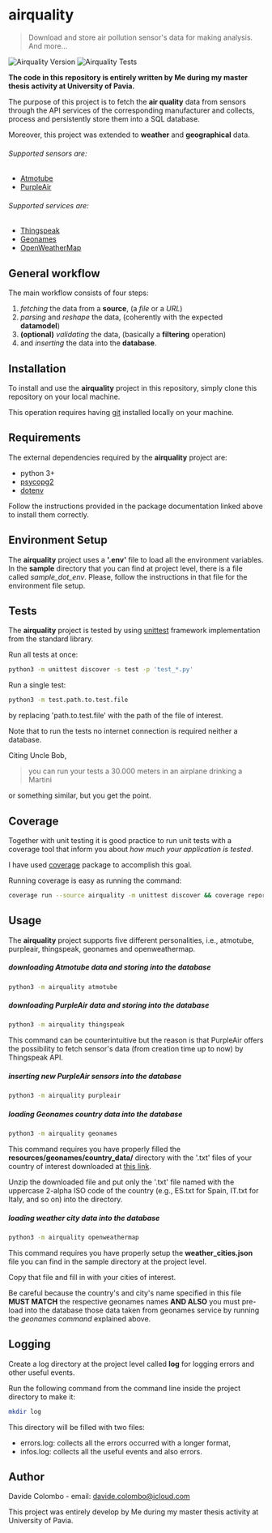 # airquality

> Download and store air pollution sensor's data for making analysis. And more...

![Airquality Version][air-version]
![Airquality Tests][test-out]

**The code in this repository is entirely written by Me during
my master thesis activity at University of Pavia.**

The purpose of this project is to fetch the **air quality** data from sensors
through the API services of the corresponding manufacturer and collects,
process and persistently store them into a SQL database.

Moreover, this project was extended to **weather** and **geographical**
data.

###### Supported sensors are:
* [Atmotube](https://atmotube.com)
* [PurpleAir](https://www2.purpleair.com)

###### Supported services are:
* [Thingspeak](https://thingspeak.com)
* [Geonames](http://www.geonames.org)
* [OpenWeatherMap](https://openweathermap.org)

## General workflow

The main workflow consists of four steps:

1. _fetching_ the data from a **source**, (a _file_ or a _URL_)
2. _parsing_ and _reshape_ the data, (coherently with the expected **datamodel**)
3. **(optional)** _validating_ the data, (basically a **filtering** operation)
4. and _inserting_ the data into the **database**.

## Installation

To install and use the **airquality** project in this repository, simply clone
this repository on your local machine.

This operation requires having [git](https://git-scm.com) installed
locally on your machine.

## Requirements

The external dependencies required by the **airquality** project are:

* python 3+
* [psycopg2](https://pypi.org/project/psycopg2/)
* [dotenv](https://pypi.org/project/python-dotenv/)

Follow the instructions provided in the package documentation linked above
to install them correctly.

## Environment Setup

The **airquality** project uses a **'.env'** file to load all the environment
variables. In the **sample** directory that you can find at project level, there is a file
called _sample_dot_env_. Please, follow the instructions in that file for the
environment file setup.

## Tests

The **airquality** project is tested by using [unittest](https://docs.python.org/3/library/unittest.html)
framework implementation from the standard library.

Run all tests at once:

```sh
python3 -m unittest discover -s test -p 'test_*.py'
```

Run a single test:

```sh
python3 -m test.path.to.test.file
```

by replacing 'path.to.test.file' with the path of the file of interest.

Note that to run the tests no internet connection is required neither a database.

Citing Uncle Bob,

> you can run your tests a 30.000 meters in an airplane drinking
a Martini

or something similar, but you get the point.

## Coverage

Together with unit testing it is good practice to run unit tests with a coverage tool that inform you about _how much your application is tested_.

I have used [coverage](https://coverage.readthedocs.io/en/6.2/) package to accomplish this goal.

Running coverage is easy as running the command:

```sh
coverage run --source airquality -m unittest discover && coverage report --skip-covered
```

## Usage

The **airquality** project supports five different personalities, i.e., atmotube,
purpleair, thingspeak, geonames and openweathermap.

##### downloading Atmotube data and storing into the database

```sh
python3 -m airquality atmotube
```

##### downloading PurpleAir data and storing into the database

```sh
python3 -m airquality thingspeak
```

This command can be counterintuitive but the reason is that PurpleAir offers
the possibility to fetch sensor's data (from creation time up to now) by
Thingspeak API.

##### inserting new PurpleAir sensors into the database

```sh
python3 -m airquality purpleair
```

##### loading Geonames country data into the database

```sh
python3 -m airquality geonames
```

This command requires you have properly filled the **resources/geonames/country_data/** directory with the '.txt' files of your country of interest
downloaded at [this link](http://download.geonames.org/export/zip/).

Unzip the downloaded file and put only the '.txt' file named with the uppercase
2-alpha ISO code of the country (e.g., ES.txt for Spain, IT.txt for Italy, and so on)
into the directory.

##### loading weather city data into the database

```sh
python3 -m airquality openweathermap
```

This command requires you have properly setup the **weather_cities.json** file
you can find in the sample directory at the project level.

Copy that file and fill in with your cities of interest.

Be careful because the country's and city's name specified in this file **MUST MATCH** the respective geonames names **AND ALSO** you must pre-load into the database those data taken from geonames service by running the _geonames command_
explained above.

## Logging

Create a log directory at the project level called **log** for logging errors
and other useful events.

Run the following command from the command line inside the project directory to
make it:

```sh
mkdir log
```

This directory will be filled with two files:

* errors.log: collects all the errors occurred with a longer format,
* infos.log: collects all the useful events and also errors.

## Author

Davide Colombo - email: davide.colombo@icloud.com

This project was entirely develop by Me during my master thesis activity at
University of Pavia.

<!-- Useful variable references (not displayed) -->

[air-version]: https://img.shields.io/badge/airquality-v1.0.0-orange
[test-out]: https://img.shields.io/badge/tests-passing-brightgreen
